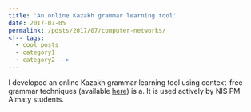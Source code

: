 ```yaml
---
title: 'An online Kazakh grammar learning tool'
date: 2017-07-05
permalink: /posts/2017/07/computer-networks/
<!-- tags:
  - cool posts
  - category1
  - category2 -->
---
```


I developed an online Kazakh grammar learning tool using context-free grammar techniques (available [here](kazhymurat.ml/kazakh)) is a. It is used actively by NIS PM Almaty students.
